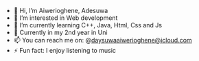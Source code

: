 - 👋 Hi, I’m Aiwerioghene, Adesuwa
- 👀 I’m interested in Web development
- 🌱 I’m currently learning C++, Java, Html, Css and Js
- 🥰 Currently in my 2nd year in Uni
- 📫 You can reach me on: @daysuwaaiwerioghene@icloud.com
- ⚡ Fun fact: I enjoy listening to music

<!---
Aiwerioghene/Aiwerioghene is a ✨ special ✨ repository because its `README.md` (this file) appears on your GitHub profile.
You can click the Preview link to take a look at your changes.
--->
